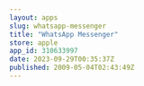 ```yaml
---
layout: apps
slug: whatsapp-messenger
title: "WhatsApp Messenger"
store: apple
app_id: 310633997
date: 2023-09-29T00:35:37Z
published: 2009-05-04T02:43:49Z
---
```

